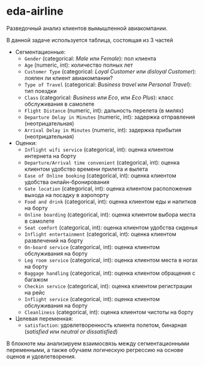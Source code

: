 # eda-airline
Разведочный анализ клиентов вымышленной авиакомпании.

В данной задаче используется таблица, состоящая из 3 частей
- Сегментационные:
  - `Gender` (categorical: _Male_ или _Female_): пол клиента
  - `Age` (numeric, int): количество полных лет
  - `Customer Type` (categorical: _Loyal Customer_ или _disloyal Customer_): лоялен ли клиент авиакомпании?
  - `Type of Travel` (categorical: _Business travel_ или _Personal Travel_): тип поездки
  - `Class` (categorical: _Business_ или _Eco_, или _Eco Plus_): класс обслуживания в самолете
  - `Flight Distance` (numeric, int): дальность перелета (в милях)
  - `Departure Delay in Minutes` (numeric, int): задержка отправления (неотрицательная)
  - `Arrival Delay in Minutes` (numeric, int): задержка прибытия (неотрицательная)
- Оценки:
  - `Inflight wifi service` (categorical, int): оценка клиентом интернета на борту
  - `Departure/Arrival time convenient` (categorical, int): оценка клиентом удобство времени прилета и вылета
  - `Ease of Online booking` (categorical, int): оценка клиентом удобства онлайн-бронирования
  - `Gate location` (categorical, int): оценка клиентом расположения выхода на посадку в аэропорту
  - `Food and drink` (categorical, int): оценка клиентом еды и напитков на борту
  - `Online boarding` (categorical, int): оценка клиентом выбора места в самолете
  - `Seat comfort` (categorical, int): оценка клиентом удобства сиденья
  - `Inflight entertainment` (categorical, int): оценка клиентом развлечений на борту
  - `On-board service` (categorical, int): оценка клиентом обслуживания на борту
  - `Leg room service` (categorical, int): оценка клиентом места в ногах на борту
  - `Baggage handling` (categorical, int): оценка клиентом обращения с багажом
  - `Checkin service` (categorical, int): оценка клиентом регистрации на рейс
  - `Inflight service` (categorical, int): оценка клиентом обслуживания на борту
  - `Cleanliness` (categorical, int): оценка клиентом чистоты на борту
- Целевая переменная:
  - `satisfaction`: удовлетворенность клиента полетом, бинарная (*satisfied* или *neutral or dissatisfied*)

В блокноте мы анализируем взаимосвязь между сегментационными переменными, а также обучаем логическую регрессию на основе оценов и удовлетворения.
